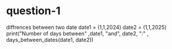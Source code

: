 # question-1
diffrences between two date
date1 = (1,1,2024)
date2 = (1,1,2025)
print("Number of days between" ,date1, "and", date2, ":" , days_between_dates(date1, date2))
